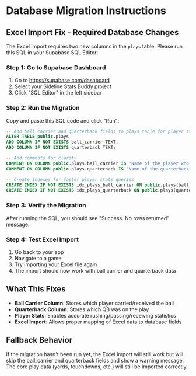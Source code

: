# Database Migration Instructions

## Excel Import Fix - Required Database Changes

The Excel import requires two new columns in the `plays` table. Please run this SQL in your Supabase SQL Editor:

### Step 1: Go to Supabase Dashboard
1. Go to https://supabase.com/dashboard
2. Select your Sideline Stats Buddy project
3. Click "SQL Editor" in the left sidebar

### Step 2: Run the Migration
Copy and paste this SQL code and click "Run":

```sql
-- Add ball_carrier and quarterback fields to plays table for player statistics
ALTER TABLE public.plays 
ADD COLUMN IF NOT EXISTS ball_carrier TEXT,
ADD COLUMN IF NOT EXISTS quarterback TEXT;

-- Add comments for clarity
COMMENT ON COLUMN public.plays.ball_carrier IS 'Name of the player who carried or received the ball on this play';
COMMENT ON COLUMN public.plays.quarterback IS 'Name of the quarterback on this play';

-- Create indexes for faster player stats queries
CREATE INDEX IF NOT EXISTS idx_plays_ball_carrier ON public.plays(ball_carrier) WHERE ball_carrier IS NOT NULL;
CREATE INDEX IF NOT EXISTS idx_plays_quarterback ON public.plays(quarterback) WHERE quarterback IS NOT NULL;
```

### Step 3: Verify the Migration
After running the SQL, you should see "Success. No rows returned" message.

### Step 4: Test Excel Import
1. Go back to your app
2. Navigate to a game
3. Try importing your Excel file again
4. The import should now work with ball carrier and quarterback data

## What This Fixes

- **Ball Carrier Column**: Stores which player carried/received the ball
- **Quarterback Column**: Stores which QB was on the play
- **Player Stats**: Enables accurate rushing/passing/receiving statistics
- **Excel Import**: Allows proper mapping of Excel data to database fields

## Fallback Behavior

If the migration hasn't been run yet, the Excel import will still work but will skip the ball_carrier and quarterback fields and show a warning message. The core play data (yards, touchdowns, etc.) will still be imported correctly.
